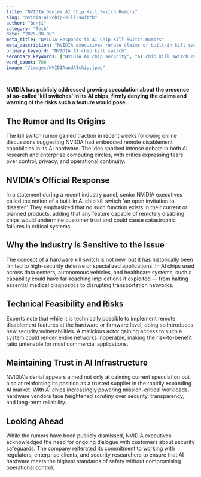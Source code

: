 ```yaml
---
title: "NVIDIA Denies AI Chip Kill Switch Rumors"
slug: "nvidia-ai-chip-kill-switch"
author: "Benji"
category: "Tech"
date: "2025-08-08"
meta_title: "NVIDIA Responds to AI Chip Kill Switch Rumors"
meta_description: "NVIDIA executives refute claims of built-in kill switches in AI chips, calling such features an 'open invitation to disaster' for customers and industry trust."
primary_keyword: "NVIDIA AI chip kill switch"
secondary_keywords: ["NVIDIA AI chip security", "AI chip kill switch rumors", "NVIDIA AI chip features", "NVIDIA AI chip trust"]
word_count: 780
image: "/images/NVIDIAandAIchip.jpeg"

---
```


**NVIDIA has publicly addressed growing speculation about the presence of so-called 'kill switches' in its AI chips, firmly denying the claims and warning of the risks such a feature would pose.**

## The Rumor and Its Origins

The kill switch rumor gained traction in recent weeks following online discussions suggesting NVIDIA had embedded remote disablement capabilities in its AI hardware. The idea sparked intense debate in both AI research and enterprise computing circles, with critics expressing fears over control, privacy, and operational continuity.

## NVIDIA's Official Response

In a statement during a recent industry panel, senior NVIDIA executives called the notion of a built-in AI chip kill switch 'an open invitation to disaster.' They emphasized that no such function exists in their current or planned products, adding that any feature capable of remotely disabling chips would undermine customer trust and could cause catastrophic failures in critical systems.

## Why the Industry Is Sensitive to the Issue

The concept of a hardware kill switch is not new, but it has historically been limited to high-security defense or specialized applications. In AI chips used across data centers, autonomous vehicles, and healthcare systems, such a capability could have far-reaching implications if exploited — from halting essential medical diagnostics to disrupting transportation networks.

## Technical Feasibility and Risks

Experts note that while it is technically possible to implement remote disablement features at the hardware or firmware level, doing so introduces new security vulnerabilities. A malicious actor gaining access to such a system could render entire networks inoperable, making the risk-to-benefit ratio untenable for most commercial applications.

## Maintaining Trust in AI Infrastructure

NVIDIA's denial appears aimed not only at calming current speculation but also at reinforcing its position as a trusted supplier in the rapidly expanding AI market. With AI chips increasingly powering mission-critical workloads, hardware vendors face heightened scrutiny over security, transparency, and long-term reliability.

## Looking Ahead

While the rumors have been publicly dismissed, NVIDIA executives acknowledged the need for ongoing dialogue with customers about security safeguards. The company reiterated its commitment to working with regulators, enterprise clients, and security researchers to ensure that AI hardware meets the highest standards of safety without compromising operational control.